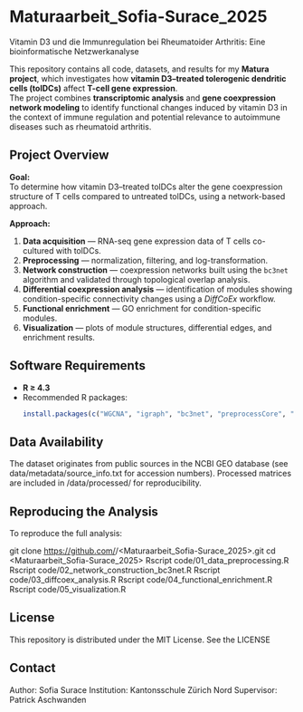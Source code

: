 # Maturaarbeit_Sofia-Surace_2025
Vitamin D3 und die Immunregulation bei Rheumatoider Arthritis: Eine bioinformatische Netzwerkanalyse

This repository contains all code, datasets, and results for my **Matura project**, which investigates how **vitamin D3–treated tolerogenic dendritic cells (tolDCs)** affect **T-cell gene expression**.  
The project combines **transcriptomic analysis** and **gene coexpression network modeling** to identify functional changes induced by vitamin D3 in the context of immune regulation and potential relevance to autoimmune diseases such as rheumatoid arthritis.


## Project Overview

**Goal:**  
To determine how vitamin D3–treated tolDCs alter the gene coexpression structure of T cells compared to untreated tolDCs, using a network-based approach.

**Approach:**
1. **Data acquisition** — RNA-seq gene expression data of T cells co-cultured with tolDCs.  
2. **Preprocessing** — normalization, filtering, and log-transformation.  
3. **Network construction** — coexpression networks built using the `bc3net` algorithm and validated through topological overlap analysis.  
4. **Differential coexpression analysis** — identification of modules showing condition-specific connectivity changes using a *DiffCoEx* workflow.  
5. **Functional enrichment** — GO enrichment for condition-specific modules.  
6. **Visualization** — plots of module structures, differential edges, and enrichment results.


## Software Requirements

- **R ≥ 4.3**
- Recommended R packages:
  ```R
  install.packages(c("WGCNA", "igraph", "bc3net", "preprocessCore", "clusterProfiler", "org.Hs.eg.db"))


## Data Availability

The dataset originates from public sources in the NCBI GEO database (see data/metadata/source_info.txt for accession numbers).
Processed matrices are included in /data/processed/ for reproducibility.


## Reproducing the Analysis

To reproduce the full analysis:

git clone https://github.com/<py-sofia>/<Maturaarbeit_Sofia-Surace_2025>.git
cd <Maturaarbeit_Sofia-Surace_2025>
Rscript code/01_data_preprocessing.R
Rscript code/02_network_construction_bc3net.R
Rscript code/03_diffcoex_analysis.R
Rscript code/04_functional_enrichment.R
Rscript code/05_visualization.R



## License

This repository is distributed under the MIT License.
See the LICENSE


## Contact

Author: Sofia Surace
Institution: Kantonsschule Zürich Nord
Supervisor: Patrick Aschwanden
